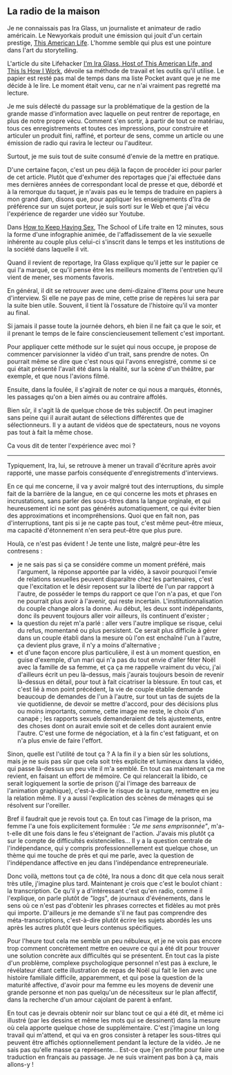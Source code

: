 ## La radio de la maison

Je ne connaissais pas Ira Glass, un journaliste et animateur de radio américain. Le Newyorkais produit une émission qui jouit d'un certain prestige, [This American Life][1]. L'homme semble qui plus est une pointure dans l'art du storytelling.

[1]: http://www.thisamericanlife.org/

L'article du site Lifehacker [I'm Ira Glass, Host of This American Life, and This Is How I Work][2], dévoile sa méthode de travail et les outils qu'il utilise. Le papier est resté pas mal de temps dans ma liste Pocket avant que je ne me décide à le lire. Le moment était venu, car ne n'ai vraiment pas regretté ma lecture.

[2]: http://lifehacker.com/im-ira-glass-host-of-this-american-life-and-this-is-h-1609562031

Je me suis délecté du passage sur la problématique de la gestion de la grande masse d'information avec laquelle on peut rentrer de reportage, en plus de notre propre vécu. Comment s'en sortir, à partir de tout ce matériau, tous ces enregistrements et toutes ces impressions, pour construire et articuler un produit fini, raffiné, et porteur de sens, comme un article ou une émission de radio qui ravira le lecteur ou l'auditeur.

Surtout, je me suis tout de suite consumé d'envie de la mettre en pratique.

D'une certaine façon, c'est un peu déjà la façon de procéder ici pour parler de cet article. Plutôt que d'exhumer des reportages que j'ai effectuée dans mes dernières années de correspondant local de presse et que, débordé et à la remorque du taquet, je n'avais pas eu le temps de traduire en papiers à mon grand dam, disons que, pour appliquer les enseignements d'Ira de préférence sur un sujet porteur, je suis sorti sur le Web et que j'ai vécu l'expérience de regarder une vidéo sur Youtube.

Dans [How to Keep Having Sex][3], The School of Life traite en 12 minutes, sous la forme d'une infographie animée, de l'affadissement de la vie sexuelle inhérente au couple plus celui-ci s'inscrit dans le temps et les institutions de la société dans laquelle il vit.

[3]: https://youtu.be/dh43cVtfMYs

Quand il revient de reportage, Ira Glass explique qu'il jette sur le papier ce qui l'a marqué, ce qu'il pense être les meilleurs moments de l'entretien qu'il vient de mener, ses moments favoris.

En général, il dit se retrouver avec une demi-dizaine d'items pour une heure d'interview. Si elle ne paye pas de mine, cette prise de repères lui sera par la suite bien utile. Souvent, il tient là l'ossature de l'histoire qu'il va monter au final. 

Si jamais il passe toute la journée dehors, eh bien il ne fait ça que le soir, et il prenant le temps de le faire consciencieusement tellement c'est important.

Pour appliquer cette méthode sur le sujet qui nous occupe, je propose de commencer parvisionner la vidéo d'un trait, sans prendre de notes. On pourrait même se dire que c'est nous qui l'avons enregistré, comme si ce qui était présenté l'avait été dans la réalité, sur la scène d'un théâtre, par exemple, et que nous l'avions filmé.

Ensuite, dans la foulée, il s'agirait de noter ce qui nous a marqués, étonnés, les passages qu'on a bien aimés ou au contraire affolés.

Bien sûr, il s'agit là de quelque chose de très subjectif. On peut imaginer sans peine qui il aurait autant de sélections différentes que de sélectionneurs. Il y a autant de vidéos que de spectateurs, nous ne voyons pas tout à fait la même chose.

Ca vous dit de tenter l'expérience avec moi ?

***

Typiquement, Ira, lui, se retrouve à mener un travail d'écriture après avoir rapporté, une masse parfois conséquente d'enregistrements d'interviews.

En ce qui me concerne, il va y avoir malgré tout des interruptions, du simple fait de la barrière de la langue, en ce qui concerne les mots et phrases en incrustations, sans parler des sous-titres dans la langue orginale, et qui heureusement ici ne sont pas générés automatiquement, ce qui éviter bien des approximations et incompréhensions. Quoi que en fait non, pas d'interruptions, tant pis si je ne capte pas tout, c'est même peut-être mieux, ma capacité d'étonnement n'en sera peut-être que plus pure.

Houlà, ce n'est pas évident ! Je tente une liste, malgré peur-être les contresens :

- je ne sais pas si ça se considére comme un moment préféré, mais l'argument, la réponse apportée par la vidéo, à savoir pourquoi l'envie de relations sexuelles peuvent disparaître chez les partenaires, c'est que l'excitation et le désir reposent sur la liberté de l'un par rapport à l'autre, de posséder le temps du rapport ce que l'on n'a pas, et que l'on ne pourrait plus avoir à l'avenir, qui reste incertain. L'institutionnalisation du couple change alors la donne. Au début, les deux sont indépendants, donc ils peuvent toujours aller voir ailleurs, ils continuent d'exister ;
- la question du rejet m'a parlé : aller vers l'autre implique se risque, celui du refus, momentané ou plus persistent. Ce serait plus difficile à gérer dans un couple établi dans la mesure où l'on est enchaîné l'un à l'autre, ça devient plus grave, il n'y a moins d'alternative ;
- et d'une façon encore plus particulière, il est à un moment question, en guise d'exemple, d'un mari qui n'a pas du tout envie d'aller fêter Noël avec la famille de sa femme, et ça ça me rappelle vraiment du vécu, j'ai d'ailleurs écrit un peu là-dessus, mais j'aurais toujours besoin de revenir là-dessus en détail, pour tout à fait cicatriser la blessure. En tout cas, et c'est lié à mon point précédent, la vie de couple établie demande beaucoup de demandes de l'un à l'autre, sur tout un tas de sujets de la vie quotidienne, de devoir se mettre d'accord, pour des décisions plus ou moins importants, comme, cette image me reste, le choix d'un canapé ; les rapports sexuels demanderaient de tels ajustements, entre des choses dont on aurait envie soit et de celles dont auraient envie l'autre. C'est une forme de négociation, et à la fin c'est fatiguant, et on n'a plus envie de faire l'effort.

Sinon, quelle est l'utilité de tout ça ? A la fin il y a bien sûr les solutions, mais je ne suis pas sûr que cela soit très explicite et lumineux dans la vidéo, qui passe là-dessus un peu vite il m'a semblé. En tout cas maintenant ça me revient, en faisant un effort de mémoire. Ce qui relancerait la libido, ce serait logiquement la sortie de prison (j'ai l'image des barreaux de l'animation graphique), c'est-à-dire le risque de la rupture, remettre en jeu la relation même. Il y a aussi l'explication des scènes de ménages qui se résolvent sur l'oreiller.

Bref il faudrait que je revois tout ça. En tout cas l'image de la prison, ma femme l'a une fois explicitement formulée : *"Je me sens emprisonnée"*, m'a-t-elle dit une fois dans le feu s'éteignant de l'action. J'avais mis plutôt ça sur le compte de difficultés existencielles... Il y a la question centrale de l'indépendance, qui y compris professionnellement est quelque chose, un thème qui me touche de près et qui me parle, avec la question de l'indépendance affective en jeu dans l'indépendance entrepreneuriale.

Donc voilà, mettons tout ça de côté, Ira nous a donc dit que cela nous serait très utile, j'imagine plus tard. Maintenant je crois que c'est le boulot chiant : la transcription. Ce qu'il y a d'intéressant c'est qu'en radio, comme il l'explique, on parle plutôt de *"logs*", de journaux d'événements, dans le sens où ce n'est pas d'obtenir les phrases correctes et fidèles au mot près qui importe. D'ailleurs je me demande s'il ne faut pas comprendre des méta-transcriptions, c'est-à-dire plutôt écrire les sujets abordés les uns après les autres plutôt que leurs contenus spécifiques.

Pour l'heure tout cela me semble un peu nébuleux, et je ne vois pas encore trop comment concrètement mettre en oeuvre ce qui a été dit pour trouver une solution concrète aux difficultés qui se présentent. En tout cas la piste d'un problème, complexe psychologique personnel n'est pas à exclure, le révélateur étant cette illustration de repas de Noël qui fait le lien avec une histoire familiale difficile, apparemment, et qui pose la question de la maturité affective, d'avoir pour ma femme eu les moyens de devenir une grande personne et non pas quelqu'un de nécessiteux sur le plan affectif, dans la recherche d'un amour cajolant de parent à enfant.

En tout cas je devrais obtenir noir sur blanc tout ce qui a été dit, et même ici illustré (par les dessins et même les mots qui se dessinent) dans la mesure où cela apporte quelque chose de supplémentaire. C'est j'imagine un long travail qui m'attend, et qui va en gros consister à retaper les sous-titres qui peuvent être affichés optionnellement pendant la lecture de la vidéo. Je ne sais pas qu'elle masse ça représente... Est-ce que j'en profite pour faire une traduction en français au passage. Je ne suis vraiment pas bon à ça, mais allons-y !

>
